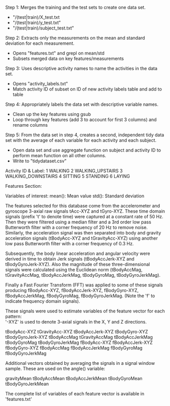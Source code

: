 Step 1: Merges the training and the test sets to create one data set.
  - "/(test|train)/X_test.txt
  - "/(test|train)/y_test.txt"
  - "/(test|train)/subject_test.txt"

Step 2: Extracts only the measurements on the mean and standard deviation for each measurement.
  - Opens "features.txt" and grepl on mean/std
  - Subsets merged data on key features/measurements

Step 3: Uses descriptive activity names to name the activities in the data set.
  - Opens "activity_labels.txt"
  - Match activity ID of subset on ID of new activity labels table and add to table
  
Step 4: Appropriately labels the data set with descriptive variable names.
  - Clean up the key features using gsub
  - Loop through key features (add 3 to account for first 3 columns) and rename columns
  
Step 5: From the data set in step 4, creates a second, independent tidy data set with the 
average of each variable for each activity and each subject.
  - Open data set and use aggregate function on subject and activity ID to perform mean
  function on all other columns.
  - Write to "tidydataset.csv"


Activity ID & Label:
1 WALKING
2 WALKING_UPSTAIRS
3 WALKING_DOWNSTAIRS
4 SITTING
5 STANDING
6 LAYING


Features Section:

Variables of interest:
mean(): Mean value
std(): Standard deviation

The features selected for this database come from the accelerometer and gyroscope 3-axial raw signals tAcc-XYZ and tGyro-XYZ. These time domain signals (prefix 't' to denote time) were captured at a constant rate of 50 Hz. Then they were filtered using a median filter and a 3rd order low pass Butterworth filter with a corner frequency of 20 Hz to remove noise. Similarly, the acceleration signal was then separated into body and gravity acceleration signals (tBodyAcc-XYZ and tGravityAcc-XYZ) using another low pass Butterworth filter with a corner frequency of 0.3 Hz. 

Subsequently, the body linear acceleration and angular velocity were derived in time to obtain Jerk signals (tBodyAccJerk-XYZ and tBodyGyroJerk-XYZ). Also the magnitude of these three-dimensional signals were calculated using the Euclidean norm (tBodyAccMag, tGravityAccMag, tBodyAccJerkMag, tBodyGyroMag, tBodyGyroJerkMag). 

Finally a Fast Fourier Transform (FFT) was applied to some of these signals producing fBodyAcc-XYZ, fBodyAccJerk-XYZ, fBodyGyro-XYZ, fBodyAccJerkMag, fBodyGyroMag, fBodyGyroJerkMag. (Note the 'f' to indicate frequency domain signals). 

These signals were used to estimate variables of the feature vector for each pattern:  
'-XYZ' is used to denote 3-axial signals in the X, Y and Z directions.

tBodyAcc-XYZ
tGravityAcc-XYZ
tBodyAccJerk-XYZ
tBodyGyro-XYZ
tBodyGyroJerk-XYZ
tBodyAccMag
tGravityAccMag
tBodyAccJerkMag
tBodyGyroMag
tBodyGyroJerkMag
fBodyAcc-XYZ
fBodyAccJerk-XYZ
fBodyGyro-XYZ
fBodyAccMag
fBodyAccJerkMag
fBodyGyroMag
fBodyGyroJerkMag

Additional vectors obtained by averaging the signals in a signal window sample. These are used on the angle() variable:

gravityMean
tBodyAccMean
tBodyAccJerkMean
tBodyGyroMean
tBodyGyroJerkMean

The complete list of variables of each feature vector is available in 'features.txt'
